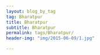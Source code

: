 ```yaml
---
layout: blog_by_tag
tag: Bharatpur
title: Bharatpur
subtitle: Bharatpur
permalink: tags/Bharatpur/
header-img: "img/2015-06-09/1.jpg"

---
```

